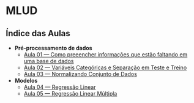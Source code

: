 # MLUD

## Índice das Aulas
  - **Pré-processamento de dados**
    - [Aula 01 — Como preeencher informações que estão faltando em uma base de dados](https://github.com/Crissky/MLUD/tree/main/Aula01)
    - [Aula 02 — Variáveis Categóricas e Separação em Teste e Treino](https://github.com/Crissky/MLUD/tree/main/Aula02)
    - [Aula 03 — Normalizando Conjunto de Dados](https://github.com/Crissky/MLUD/tree/main/Aula03)
  - **Modelos**
    - [Aula 04 — Regressão Linear](https://github.com/Crissky/MLUD/tree/main/Aula04)
    - [Aula 05 — Regressão Linear Múltipla](https://github.com/Crissky/MLUD/tree/main/Aula05)
